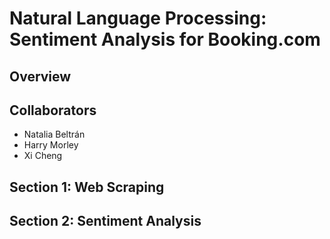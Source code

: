 # Natural Language Processing: Sentiment Analysis for Booking.com

## Overview 

## Collaborators 
* Natalia Beltrán 
* Harry Morley
* Xi Cheng
## Section 1: Web Scraping 

## Section 2: Sentiment Analysis 


